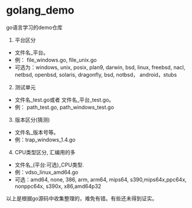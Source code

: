 # golang_demo
go语言学习的demo仓库

1. 平台区分
- 文件名_平台。
- 例： file_windows.go, file_unix.go
- 可选为：windows, unix, posix, plan9, darwin, bsd, linux, freebsd, nacl, netbsd, openbsd, solaris, dragonfly, bsd, notbsd， android，stubs


2. 测试单元
- 文件名_test.go或者 文件名_平台_test.go。
- 例： path_test.go,  path_windows_test.go


3. 版本区分(猜测)
- 文件名_版本号等。
- 例：trap_windows_1.4.go


4. CPU类型区分, 汇编用的多
- 文件名_(平台:可选)_CPU类型.
- 例：vdso_linux_amd64.go
- 可选：amd64, none, 386, arm, arm64, mips64, s390,mips64x,ppc64x, nonppc64x, s390x, x86,amd64p32


以上是根据go源码中收集整理的，难免有错。有些还未得到证实。
